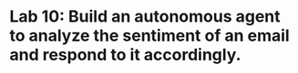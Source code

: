 # Lab 10: Build an autonomous agent to analyze the sentiment of an email and respond to it accordingly.

